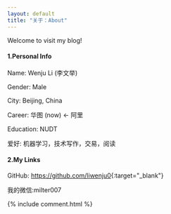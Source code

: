 ```yaml
---
layout: default
title: "关于：About"
---
```

Welcome to visit my blog!

#### 1.Personal Info
Name: Wenju Li (李文举) 

Gender: Male  

City: Beijing, China   

Career: 华图 (now) <- 阿里

Education: NUDT 

爱好: 机器学习，技术写作，交易，阅读

#### 2.My Links
GitHub: <https://github.com/liwenju0>{:target="_blank"}  

我的微信:milter007


{% include comment.html %}
